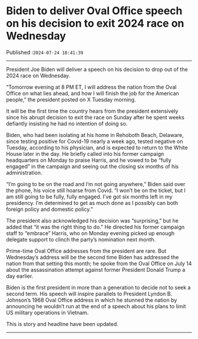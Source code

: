 # Biden to deliver Oval Office speech on his decision to exit 2024 race on Wednesday

Published :`2024-07-24 18:41:39`

---

President Joe Biden will deliver a speech on his decision to drop out of the 2024 race on Wednesday.

“Tomorrow evening at 8 PM ET, I will address the nation from the Oval Office on what lies ahead, and how I will finish the job for the American people,” the president posted on X Tuesday morning.

It will be the first time the country hears from the president extensively since his abrupt decision to exit the race on Sunday after he spent weeks defiantly insisting he had no intention of doing so.

Biden, who had been isolating at his home in Rehoboth Beach, Delaware, since testing positive for Covid-19 nearly a week ago, tested negative on Tuesday, according to his physician, and is expected to return to the White House later in the day. He briefly called into his former campaign headquarters on Monday to praise Harris, and he vowed to be “fully engaged” in the campaign and seeing out the closing six months of his administration.

“I’m going to be on the road and I’m not going anywhere,” Biden said over the phone, his voice still hoarse from Covid. “I won’t be on the ticket, but I am still going to be fully, fully engaged. I’ve got six months left in my presidency. I’m determined to get as much done as I possibly can both foreign policy and domestic policy.”

The president also acknowledged his decision was “surprising,” but he added that “it was the right thing to do.” He directed his former campaign staff to “embrace” Harris, who on Monday evening picked up enough delegate support to clinch the party’s nomination next month.

Prime-time Oval Office addresses from the president are rare. But Wednesday’s address will be the second time Biden has addressed the nation from that setting this month; he spoke from the Oval Office on July 14 about the assassination attempt against former President Donald Trump a day earlier.

Biden is the first president in more than a generation to decide not to seek a second term. His speech will inspire parallels to President Lyndon B. Johnson’s 1968 Oval Office address in which he stunned the nation by announcing he wouldn’t run at the end of a speech about his plans to limit US military operations in Vietnam.

This is story and headline have been updated.

---

